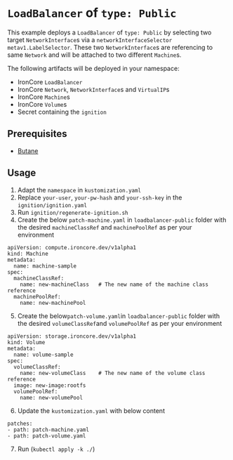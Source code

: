 # `LoadBalancer` of `type: Public`

This example deploys a `LoadBalancer` of `type: Public` by selecting two target `NetworkInterface`s via a `networkInterfaceSelector` `metav1.LabelSelector`. These two `NetworkInterface`s are referencing to same `Network` and will be attached to two different `Machine`s.

The following artifacts will be deployed in your namespace:   
- IronCore `LoadBalancer`
- IronCore `Network`, `NetworkInterface`s and `VirtualIP`s
- IronCore `Machine`s 
- IronCore `Volume`s
- Secret containing the `ignition`  

## Prerequisites

- [Butane](https://coreos.github.io/butane/)

## Usage
1. Adapt the `namespace` in `kustomization.yaml`
2. Replace `your-user`, `your-pw-hash` and `your-ssh-key` in the `ignition/ignition.yaml`
3. Run `ignition/regenerate-ignition.sh`
4. Create the below `patch-machine.yaml` in `loadbalancer-public` folder with the desired `machineClassRef` and `machinePoolRef` as per your environment

```
apiVersion: compute.ironcore.dev/v1alpha1
kind: Machine
metadata:
  name: machine-sample
spec:
  machineClassRef:
    name: new-machineClass   # The new name of the machine class reference
  machinePoolRef:
    name: new-machinePool
```

5. Create the below`patch-volume.yaml`in `loadbalancer-public` folder with the desired `volumeClassRef`and `volumePoolRef` as per your environment

```
apiVersion: storage.ironcore.dev/v1alpha1
kind: Volume
metadata:
  name: volume-sample
spec:
  volumeClassRef:
    name: new-volumeClass    # The new name of the volume class reference
  image: new-image:rootfs
  volumePoolRef:
    name: new-volumePool
```
6. Update the `kustomization.yaml` with below content
```
patches:
- path: patch-machine.yaml
- path: patch-volume.yaml
```

7. Run (`kubectl apply -k ./`)
